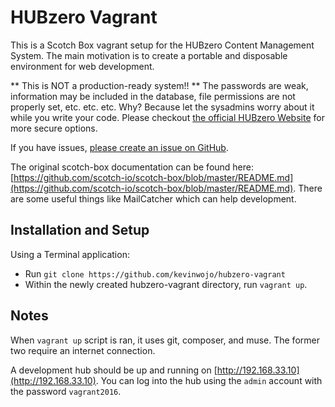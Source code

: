 HUBzero Vagrant
===============
This is a Scotch Box vagrant setup for the HUBzero Content Management System. The main motivation is to create a portable and disposable environment for web development.

** This is NOT a production-ready system!! ** 
The passwords are weak, information may be included in the database, file permissions are not properly set, etc. etc. etc. Why? Because let the sysadmins worry about it while you write your code.
Please checkout [the official HUBzero Website](https://hubzero.org/download) for more secure options. 

If you have issues, [please create an issue on GitHub](https://github.com/kevinwojo/hubzero-vagrant/issues).

The original scotch-box documentation can be found here: [https://github.com/scotch-io/scotch-box/blob/master/README.md](https://github.com/scotch-io/scotch-box/blob/master/README.md). There are some useful things like MailCatcher which can help development.

## Installation and Setup
Using a Terminal application:
 - Run `git clone https://github.com/kevinwojo/hubzero-vagrant`
 - Within the newly created hubzero-vagrant directory, run `vagrant up`.

## Notes
When `vagrant up` script is ran, it uses git, composer, and muse. The former two require an internet connection.

A development hub should be up and running on [http://192.168.33.10](http://192.168.33.10).
You can log into the hub using the `admin` account with the password `vagrant2016`. 


